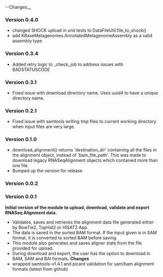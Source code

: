 --Changes__
### Version 0.4.0
- changed SHOCK upload in unit tests to DataFileUtil.file_to_shock()
- add KBaseMetagenomes.AnnotatedMetagenomeAssembly as a valid assembly type

### Version 0.3.4
- Added retry logic to _check_job to address issues with BADSTATUSCODE

### Version 0.3.1
- Fixed issue with download directory name. Uses uuid4 to have a unique directory name.

### Version 0.2.1
- Fixed issue with samtools writing tmp files to current working directory when input files are very large.

### Version 0.1.0
- download_alignment() returns 'destination_dir' containing all the files in the alignment object, instead of
'bam_file_path'. This was made to download legacy RNASeqAlignment objects which contained more than one file.
- Bumped up the version for release

### Version 0.0.2

### Version 0.0.1
__Initial version of the module to upload, download, validate and export RNASeq Alignment data.__
- Validates, saves and retrieves the alignment data file generated either by BowTie2, TopHat2 or HISAT2 App.
- The data is saved in the sorted BAM format. If the input given is in SAM format, it is converted to sorted BAM before saving.
- This module also generates and saves aligner stats from the file provided for upload.
- During download and export, the user has the option to download in BAM, SAM and BAI formats.
__Changes__
- wrapped samtools-v1.4.1 and picard validation for sam/bam alignment formats (latest from github)







